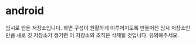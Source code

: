 # android

임시로 만든 저장소입니다. 화면 구성이 원활하게 이루어지도록 만들어진 임시 저장소인 만큼 새로 깃 저장소가 생기면 이 저장소와 조직은 삭제될 것입니다. 유의해주세요.

